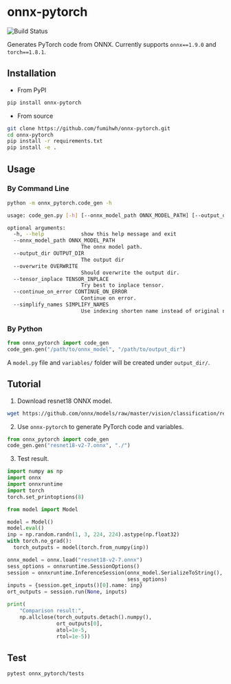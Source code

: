 # onnx-pytorch


![Build Status](https://github.com/fumihwh/onnx-pytorch/actions/workflows/main.yml/badge.svg?branch=main)


Generates PyTorch code from ONNX.
Currently supports `onnx==1.9.0` and `torch==1.8.1`.

## Installation

- From PyPI
```bash
pip install onnx-pytorch
```

- From source
```bash
git clone https://github.com/fumihwh/onnx-pytorch.git
cd onnx-pytorch
pip install -r requirements.txt
pip install -e .
```


## Usage
### By Command Line
```bash
python -m onnx_pytorch.code_gen -h

usage: code_gen.py [-h] [--onnx_model_path ONNX_MODEL_PATH] [--output_dir OUTPUT_DIR] [--overwrite OVERWRITE] [--tensor_inplace TENSOR_INPLACE] [--continue_on_error CONTINUE_ON_ERROR] [--simplify_names SIMPLIFY_NAMES]

optional arguments:
  -h, --help            show this help message and exit
  --onnx_model_path ONNX_MODEL_PATH
                        The onnx model path.
  --output_dir OUTPUT_DIR
                        The output dir
  --overwrite OVERWRITE
                        Should overwrite the output dir.
  --tensor_inplace TENSOR_INPLACE
                        Try best to inplace tensor.
  --continue_on_error CONTINUE_ON_ERROR
                        Continue on error.
  --simplify_names SIMPLIFY_NAMES
                        Use indexing shorten name instead of original name.
```

### By Python
```python
from onnx_pytorch import code_gen
code_gen.gen("/path/to/onnx_model", "/path/to/output_dir")
```

A `model.py` file and `variables/` folder will be created under `output_dir/`.

## Tutorial
1. Download resnet18 ONNX model.

```bash
wget https://github.com/onnx/models/raw/master/vision/classification/resnet/model/resnet18-v2-7.onnx
```

2. Use `onnx-pytorch` to generate PyTorch code and variables.
```python
from onnx_pytorch import code_gen
code_gen.gen("resnet18-v2-7.onnx", "./")
```

3. Test result.
```python
import numpy as np
import onnx
import onnxruntime
import torch
torch.set_printoptions(8)

from model import Model

model = Model()
model.eval()
inp = np.random.randn(1, 3, 224, 224).astype(np.float32)
with torch.no_grad():
  torch_outputs = model(torch.from_numpy(inp))

onnx_model = onnx.load("resnet18-v2-7.onnx")
sess_options = onnxruntime.SessionOptions()
session = onnxruntime.InferenceSession(onnx_model.SerializeToString(),
                                       sess_options)
inputs = {session.get_inputs()[0].name: inp}
ort_outputs = session.run(None, inputs)

print(
    "Comparison result:",
    np.allclose(torch_outputs.detach().numpy(),
                ort_outputs[0],
                atol=1e-5,
                rtol=1e-5))
```

## Test
```bash
pytest onnx_pytorch/tests
```
